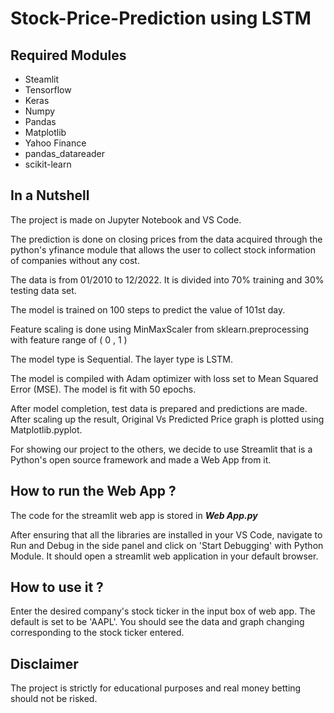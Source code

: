 # Stock-Price-Prediction using LSTM

<h2> Required Modules </h2>

* Steamlit
* Tensorflow
* Keras
* Numpy
* Pandas
* Matplotlib
* Yahoo Finance
* pandas_datareader
* scikit-learn

<h2> In a Nutshell </h2>

The project is made on Jupyter Notebook and VS Code. 

The prediction is done on closing prices from the data acquired through the python's yfinance module that allows the user to collect stock information of companies without any cost. 

The data is from 01/2010 to 12/2022. It is divided into 70% training and 30% testing data set. 

The model is trained on 100 steps to predict the value of 101st day. 

Feature scaling is done using MinMaxScaler from sklearn.preprocessing with feature range of ( 0 , 1 )

The model type is Sequential. The layer type is LSTM.

The model is compiled with Adam optimizer with loss set to Mean Squared Error (MSE). 
The model is fit with 50 epochs.

After model completion, test data is prepared and predictions are made. After scaling up the result, Original Vs Predicted Price graph is plotted using Matplotlib.pyplot. 

For showing our project to the others, we decide to use Streamlit that is a Python's open source framework and made a Web App from it. 

<h2> How to run the Web App ? </h2>

The code for the streamlit web app is stored in ***Web App.py***

After ensuring that all the libraries are installed in your VS Code, navigate to Run and Debug in the side panel and click on 'Start Debugging' with Python Module. It should open a streamlit web application in your default browser. 

<h2> How to use it ? </h2>

Enter the desired company's stock ticker in the input box of web app. The default is set to be 'AAPL'. 
You should see the data and graph changing corresponding to the stock ticker entered. 

<h2> Disclaimer </h2>

The project is strictly for educational purposes and real money betting should not be risked. 
